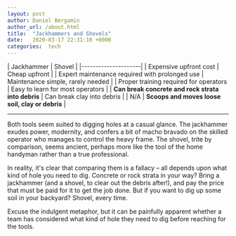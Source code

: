 ```yaml
---
layout: post
author: Daniel Bergamin
author_url: /about.html
title:  "Jackhammers and Shovels"
date:   2020-03-17 22:31:10 +0000
categories:  tech
---
```

| Jackhammer | Shovel |
|---------------------|
| Expensive upfront cost | Cheap upfront |
| Expert maintenance required with prolonged use | Maintenance simple, rarely needed |
| Proper training required for operators | Easy to learn for most operators |
| **Can break concrete and rock strata into debris** | Can break clay into debris |
| N/A | **Scoops and moves loose soil, clay or debris** |

----

Both tools seem suited to digging holes at a casual glance. The jackhammer exudes power, modernity, and confers a bit of macho bravado on the skilled operator who manages to control the heavy frame. The shovel, trite by comparison, seems ancient, perhaps more like the tool of the home handyman rather than a true professional.

In reality, it's clear that comparing them is a fallacy – all depends upon what kind of hole you need to dig. Concrete or rock strata in your way? Bring a jackhammer (and a shovel, to clear out the debris after!), and pay the price that must be paid for it to get the job done. But if you want to dig up some soil in your backyard? Shovel, every time.

Excuse the indulgent metaphor, but it can be painfully apparent whether a team has considered what kind of hole they need to dig before reaching for the tools.